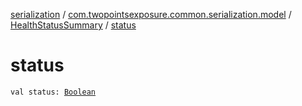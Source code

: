 [serialization](../../index.md) / [com.twopointsexposure.common.serialization.model](../index.md) / [HealthStatusSummary](index.md) / [status](./status.md)

# status

`val status: `[`Boolean`](https://kotlinlang.org/api/latest/jvm/stdlib/kotlin/-boolean/index.html)